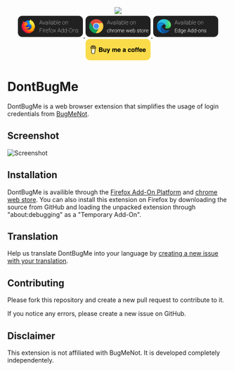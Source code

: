<p align="center">
    <img src="icons/icon-500.png" height="300"><br />
    <a href="https://addons.mozilla.org/en-US/firefox/addon/dontbugme/">
        <img src="icons/firefox.png" alt="Availible on Firefox Add-Ons" width="150">
    </a>
    <a href="https://chrome.google.com/webstore/detail/dontbugme/mknlnngolpglmlcadgdmlaokbfgppmma">
        <img src="icons/chrome.png" alt="Availible on chrome web store" width="150">
    </a>
    <a href="https://microsoftedge.microsoft.com/addons/detail/dontbugme/fdgmjcnekkpdnoplmkljagijndpddnjb">
        <img src="icons/edge.png" alt="Availible on Edge Add-ons" width="150">
    </a>
    <a href="https://www.buymeacoffee.com/vantezzen" target="_blank">
        <img src="icons/bmc.png" alt="Buy Me A Coffee" width="150">
    </a>
</p>

# DontBugMe
DontBugMe is a web browser extension that simplifies the usage of login credentials from [BugMeNot](http://bugmenot.com/).

## Screenshot
![Screenshot](screenshot.png)

## Installation
DontBugMe is availible through the [Firefox Add-On Platform](https://addons.mozilla.org/en-US/firefox/addon/dontbugme/) and [chrome web store](https://chrome.google.com/webstore/detail/dontbugme/mknlnngolpglmlcadgdmlaokbfgppmma).
You can also install this extension on Firefox by downloading the source from GitHub and loading the unpacked extension through "about:debugging" as a "Temporary Add-On".

## Translation
Help us translate DontBugMe into your language by [creating a new issue with your translation](https://github.com/vantezzen/dontbugme/issues/new?assignees=&labels=&template=provide-translation.md&title=%5BTranslation%5D+LANGUAGE).

## Contributing
Please fork this repository and create a new pull request to contribute to it.

If you notice any errors, please create a new issue on GitHub.

## Disclaimer
This extension is not affiliated with BugMeNot. It is developed completely independentely.

